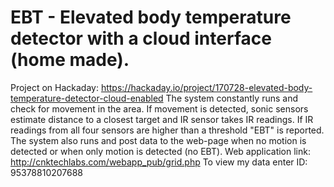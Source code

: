 # EBT - Elevated body temperature detector with a cloud interface (home made).
Project on Hackaday: https://hackaday.io/project/170728-elevated-body-temperature-detector-cloud-enabled
The system constantly runs and check for movement in the area. If movement is detected, sonic sensors estimate distance to a closest target and IR sensor takes IR readings. If IR readings from all four sensors are higher than a threshold "EBT" is reported. The system also runs and post data to the web-page when no motion is detected or when only motion is detected (no EBT).
Web application link: http://cnktechlabs.com/webapp_pub/grid.php
To view my data enter ID: 95378810207688
